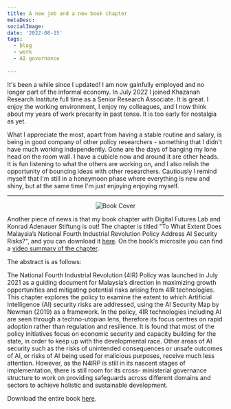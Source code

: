 ```yaml
---
title: A new job and a new book chapter
metaDesc: 
socialImage:  
date: '2022-08-15'
tags:
  - blog
  - work
  - AI governance
  
--- 
```


It's been a while since I updated! I am now gainfully employed and no longer part of the informal economy. In July 2022 I joined Khazanah Research Institute full time as a Senior Research Associate. It is great. I enjoy the working environment, I enjoy my colleagues, and I now think about my years of work precarity in past tense. It is too early for nostalgia as yet. 

What I appreciate the most, apart from having a stable routine and salary, is being in good company of other policy researchers - something that I didn't have much working independently. Gone are the days of banging my lone head on the room wall. I have a cubicle now and around it are other heads. It is fun listening to what the others are working on, and I also relish the opportunity of bouncing ideas with other researchers. Cautiously I remind myself that I'm still in a honeymoon phase where everything is new and shiny, but at the same time I'm just enjoying enjoying myself. 

---

<div style="text-align: center;">

![Book Cover](/images/Reframing-AI-Governance-in-Asia.png)

</div>

Another piece of news is that my book chapter with Digital Futures Lab and Konrad Adenauer Stiftung is out! The chapter is titled "To What Extent Does Malaysia’s National Fourth Industrial Revolution Policy Address AI Security Risks?", and you can download it [here](/documents/Malaysia-N4IRP-AI-Security-Risks.pdf). On the book's microsite you can find a [video summary of the chapter](https://www.ai-in-asia.com/02-to-what-extent-does-malaysias-national-fourth-industrial-revolution-policy-address-ai-security-risks). 

The abstract is as follows: 

The National Fourth Industrial Revolution (4IR) Policy was launched in July 2021 as
a guiding document for Malaysia’s direction in maximizing growth opportunities
and mitigating potential risks arising from 4IR technologies. This chapter explores
the policy to examine the extent to which Artificial Intelligence (AI) security risks are
addressed, using the AI Security Map by Newman (2019) as a framework. In the
policy, 4IR technologies including AI are seen through a techno-utopian lens, therefore
its focus centres on rapid adoption rather than regulation and resilience. It is found
that most of the policy initiatives focus on economic security and capacity building for
the state, in order to keep up with the developmental race. Other areas of AI security
such as the risks of unintended consequences or unsafe outcomes of AI, or risks of
AI being used for malicious purposes, receive much less attention. However, as the
N4IRP is still in its nascent stages of implementation, there is still room for its cross-
ministerial governance structure to work on providing safeguards across different
domains and sectors to achieve holistic and sustainable development.

Download the entire book [here](https://assets.website-files.com/62c21546bfcfcd456b59ec8a/62df3bbcd1d3f82534a706f1_%E2%80%A2Report_AI_in_Asia.pdf). 

